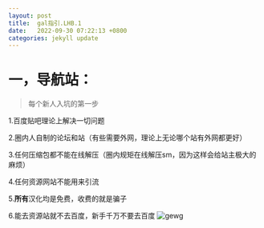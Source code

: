 ```yaml
---
layout: post
title:  gal指引.LHB.1
date:   2022-09-30 07:22:13 +0800
categories: jekyll update
---
```

# 一，导航站：
>每个新人入坑的第一步

1.百度贴吧理论上解决一切问题

2.圈内人自制的论坛和站（有些需要外网，理论上无论哪个站有外网都更好）

3.任何压缩包都不能在线解压（圈内规矩在线解压sm，因为这样会给站主极大的麻烦）

4.任何资源网站不能用来引流

5.**所有**汉化均是免费，收费的就是骗子

6.能去资源站就不去百度，新手千万不要去百度
![gewg](https://i0.hdslb.com/bfs/new_dyn/25b3af543aeb60bf36ca6c0094981436292063385.jpg@312w_312h_1e_1c.webp)